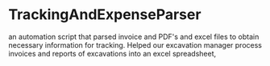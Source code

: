# TrackingAndExpenseParser
an automation script that parsed invoice and PDF's and excel files to obtain necessary information for tracking. Helped our excavation manager process invoices and reports of excavations into an excel spreadsheet, 
